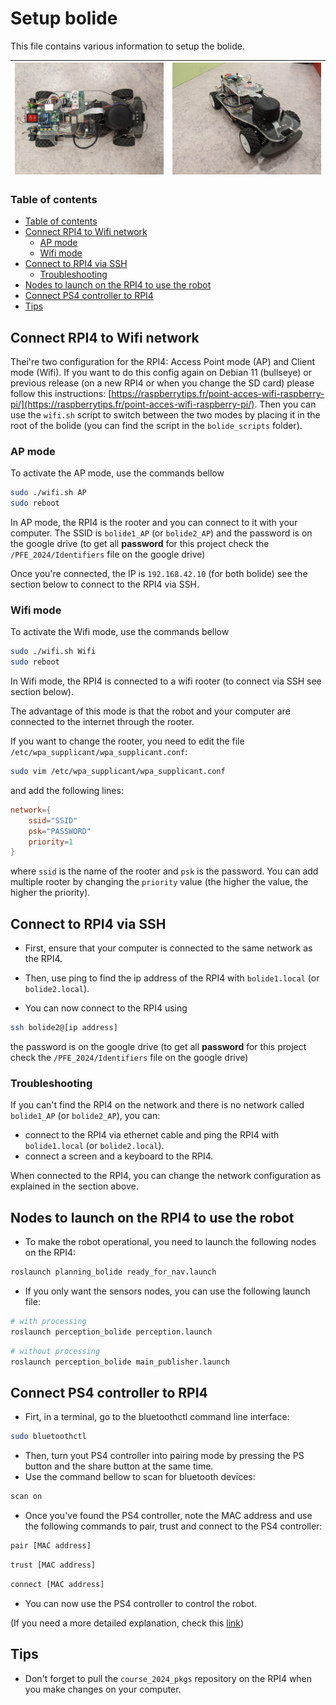 # Setup bolide

This file contains various information to setup the bolide.


![Bolide](pictures/bolide_top.jpg) | ![Bolide](pictures/bolide_front.jpg)                        
:-------------------------:|:-------------------------:


### Table of contents

- [Table of contents](#table-of-contents)
- [Connect RPI4 to Wifi network](#connect-rpi4-to-wifi-network)
    - [AP mode](#ap-mode)
    - [Wifi mode](#wifi-mode)
- [Connect to RPI4 via SSH](#connect-to-rpi4-via-ssh)
    - [Troubleshooting](#troubleshooting)
- [Nodes to launch on the RPI4 to use the robot](#nodes-to-launch-on-the-rpi4-to-use-the-robot)
- [Connect PS4 controller to RPI4](#connect-ps4-controller-to-rpi4)
- [Tips](#tips)

## Connect RPI4 to Wifi network

Thei're two configuration for the RPI4: Access Point mode (AP) and Client mode (Wifi). If you want to do this config again on Debian 11 (bullseye) or previous release (on a new RPI4 or when you change the SD card) please follow this instructions: [https://raspberrytips.fr/point-acces-wifi-raspberry-pi/](https://raspberrytips.fr/point-acces-wifi-raspberry-pi/).
Then you can use the `wifi.sh` script to switch between the two modes by placing it in the root of the bolide (you can find the script in the `bolide_scripts` folder).

### AP mode

To activate the AP mode, use the commands bellow 
```sh
sudo ./wifi.sh AP
sudo reboot
```

In AP mode, the RPI4 is the rooter and you can connect to it with your computer.
The SSID is `bolide1_AP` (or `bolide2_AP`) and the password is on the google drive (to get all **password** for this project check the `/PFE_2024/Identifiers` file on the google drive)

Once you're connected, the IP is `192.168.42.10` (for both bolide) see the section below to connect to the RPI4 via SSH.

### Wifi mode

To activate the Wifi mode, use the commands bellow 
```sh
sudo ./wifi.sh Wifi
sudo reboot
```

In Wifi mode, the RPI4 is connected to a wifi rooter (to connect via SSH see section below).

The advantage of this mode is that the robot and your computer are connected to the internet through the rooter.

If you want to change the rooter, you need to edit the file `/etc/wpa_supplicant/wpa_supplicant.conf`:

```sh
sudo vim /etc/wpa_supplicant/wpa_supplicant.conf
```

and add the following lines:

```conf
network={
    ssid="SSID"
    psk="PASSWORD"
    priority=1
}
```

where `ssid` is the name of the rooter and `psk` is the password. You can add multiple rooter by changing the `priority` value (the higher the value, the higher the priority).

## Connect to RPI4 via SSH

- First, ensure that your computer is connected to the same network as the RPI4.

- Then, use ping to find the ip address of the RPI4 with `bolide1.local` (or `bolide2.local`).

- You can now connect to the RPI4 using 

```bash
ssh bolide2@[ip address]
```

the password is on the google drive (to get all **password** for this project check the `/PFE_2024/Identifiers` file on the google drive)

### Troubleshooting


If you can't find the RPI4 on the network and there is no network called `bolide1_AP` (or `bolide2_AP`), you can:
- connect to the RPI4 via ethernet cable and ping the RPI4 with `bolide1.local` (or `bolide2.local`).
- connect a screen and a keyboard to the RPI4.

When connected to the RPI4, you can change the network configuration as explained in the section above.

## Nodes to launch on the RPI4 to use the robot

- To make the robot operational, you need to launch the following nodes on the RPI4:

```bash
roslaunch planning_bolide ready_for_nav.launch
```

- If you only want the sensors nodes, you can use the following launch file:

```bash
# with processing
roslaunch perception_bolide perception.launch
```

```bash
# without processing
roslaunch perception_bolide main_publisher.launch
```

## Connect PS4 controller to RPI4

- Firt, in a terminal, go to the bluetoothctl command line interface:

```bash
sudo bluetoothctl
```

- Then, turn yout PS4 controller into pairing mode by pressing the PS button and the share button at the same time.
- Use the command bellow to scan for bluetooth devices:

```bash
scan on
```

- Once you've found the PS4 controller, note the MAC address and use the following commands to pair, trust and connect to the PS4 controller:

```bash
pair [MAC address]
```

```bash
trust [MAC address]
```

```bash
connect [MAC address]
```

- You can now use the PS4 controller to control the robot.

(If you need a more detailed explanation, check this [link](https://www.baeldung.com/linux/bluetooth-via-terminal))

## Tips

- Don't forget to pull the `course_2024_pkgs` repository on the RPI4 when you make changes on your computer.
